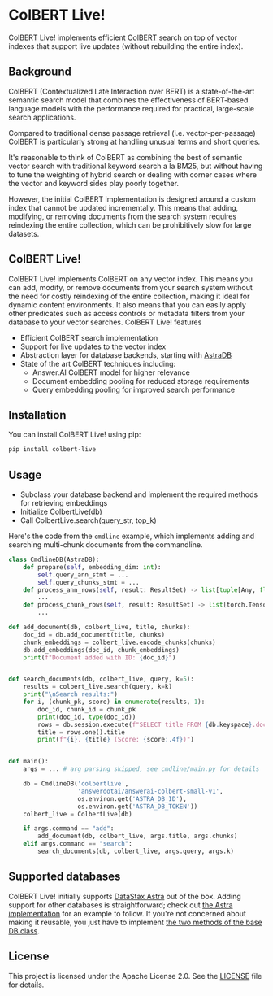 # ColBERT Live!

ColBERT Live! implements efficient [ColBERT](https://github.com/stanford-futuredata/ColBERT) search on top of vector indexes that support live updates (without rebuilding the entire index).

## Background

ColBERT (Contextualized Late Interaction over BERT) is a state-of-the-art semantic search model that combines the effectiveness of BERT-based language models with the performance required for practical, large-scale search applications.

Compared to traditional dense passage retrieval (i.e. vector-per-passage) ColBERT is particularly strong at handling unusual terms and short queries.

It's reasonable to think of ColBERT as combining the best of semantic vector search with traditional keyword search a la BM25, but without having
to tune the weighting of hybrid search or dealing with corner cases where the vector and keyword sides play poorly together. 

However, the initial ColBERT implementation is designed around a custom index that cannot be updated incrementally. This means that adding, modifying, or removing documents from the search system requires reindexing the entire collection, which can be prohibitively slow for large datasets. 

## ColBERT Live!

ColBERT Live! implements ColBERT on any vector index. This means you can add, modify, or remove documents from your search system without the need for costly reindexing of the entire collection, making it ideal for dynamic content environments.
It also means that you can easily apply other predicates such as access controls or metadata filters from your database to your vector searches.
ColBERT Live! features

- Efficient ColBERT search implementation
- Support for live updates to the vector index
- Abstraction layer for database backends, starting with [AstraDB](https://www.datastax.com/products/astra)
- State of the art ColBERT techniques including:
  - Answer.AI ColBERT model for higher relevance
  - Document embedding pooling for reduced storage requirements
  - Query embedding pooling for improved search performance

## Installation

You can install ColBERT Live! using pip:

```bash
pip install colbert-live
```

## Usage

- Subclass your database backend and implement the required methods for retrieving embeddings
- Initialize ColbertLive(db)
- Call ColbertLive.search(query_str, top_k)

Here's the code from the `cmdline` example, which implements adding and searching multi-chunk documents from the commandline. 

```python
class CmdlineDB(AstraDB):
    def prepare(self, embedding_dim: int):
        self.query_ann_stmt = ...
        self.query_chunks_stmt = ...
    def process_ann_rows(self, result: ResultSet) -> list[tuple[Any, float]]:
        ...
    def process_chunk_rows(self, result: ResultSet) -> list[torch.Tensor]:
        ...

def add_document(db, colbert_live, title, chunks):
    doc_id = db.add_document(title, chunks)
    chunk_embeddings = colbert_live.encode_chunks(chunks)
    db.add_embeddings(doc_id, chunk_embeddings)
    print(f"Document added with ID: {doc_id}")


def search_documents(db, colbert_live, query, k=5):
    results = colbert_live.search(query, k=k)
    print("\nSearch results:")
    for i, (chunk_pk, score) in enumerate(results, 1):
        doc_id, chunk_id = chunk_pk
        print(doc_id, type(doc_id))
        rows = db.session.execute(f"SELECT title FROM {db.keyspace}.documents WHERE id = %s", [doc_id])
        title = rows.one().title
        print(f"{i}. {title} (Score: {score:.4f})")


def main():
    args = ... # arg parsing skipped, see cmdline/main.py for details

    db = CmdlineDB('colbertlive',
                   'answerdotai/answerai-colbert-small-v1',
                   os.environ.get('ASTRA_DB_ID'),
                   os.environ.get('ASTRA_DB_TOKEN'))
    colbert_live = ColbertLive(db)

    if args.command == "add":
        add_document(db, colbert_live, args.title, args.chunks)
    elif args.command == "search":
        search_documents(db, colbert_live, args.query, args.k)
```

## Supported databases

ColBERT Live! initially supports [DataStax Astra](https://www.datastax.com/products/astra) out of the box.
Adding support for other databases is straightforward; check out 
[the Astra implementation](https://github.com/jbellis/colbert-live/blob/master/colbert_live/db/astra.py) 
for an example to follow.  If you're not concerned about making it reusable, you just have to implement
[the two methods of the base DB class](https://github.com/jbellis/colbert-live/blob/master/colbert_live/db/db.py).

## License

This project is licensed under the Apache License 2.0. See the [LICENSE](LICENSE.txt) file for details.
